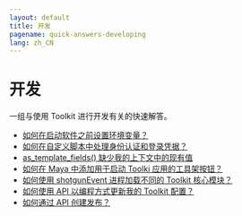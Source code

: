 ```yaml
---
layout: default
title: 开发
pagename: quick-answers-developing
lang: zh_CN
---
```


开发
===

一组与使用 Toolkit 进行开发有关的快速解答。

- [如何在启动软件之前设置环境变量？](./developing/setting-software-environment-variables.md)
- [如何在自定义脚本中处理身份认证和登录凭据？](./developing/sgtk-script-authentication.md)
- [as_template_fields() 缺少我的上下文中的现有值](./developing/as-template-fields-missing-values.md)
- [如何在 Maya 中添加用于启动 Toolki 应用的工具架按钮？](./developing/maya-shelf-app-launcher.md)
- [如何使用 shotgunEvent 进程加载不同的 Toolkit 核心模块？](./developing/toolkit-core-event-daemon.md)
- [如何使用 API 以编程方式更新我的 Toolkit 配置？](./developing/update-config-with-api.md)
- [如何通过 API 创建发布？](./developing/create-publishes-via-api.md)
